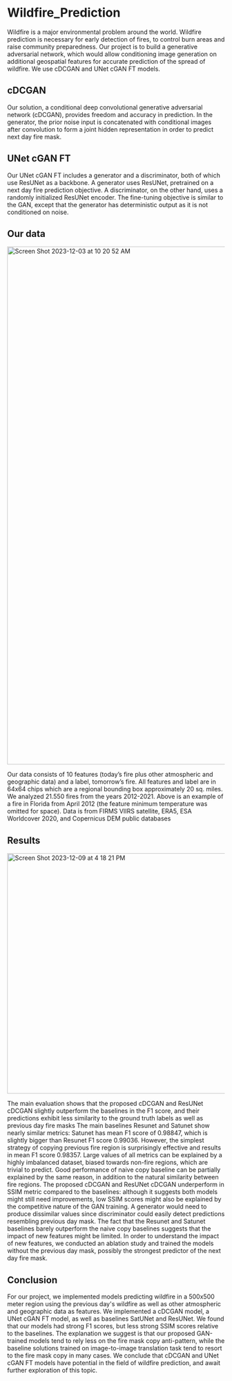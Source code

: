 # Wildfire_Prediction

Wildfire is a major environmental problem around the world.
Wildfire prediction is necessary for early detection of fires, to control burn areas and raise community preparedness.
Our project is to build a generative adversarial network, which would allow conditioning image generation on additional geospatial features for accurate prediction of the spread of wildfire. We use cDCGAN and UNet cGAN FT models.

## cDCGAN
Our solution, a conditional deep convolutional generative adversarial network (cDCGAN), provides freedom and accuracy in prediction.
In the generator, the prior noise input is concatenated with conditional images after convolution to form a joint hidden representation in order to predict next day fire mask. 

## UNet cGAN FT
Our UNet cGAN FT includes a generator and a discriminator, both of which use ResUNet as a backbone. A generator uses ResUNet, pretrained on a next day fire prediction objective. A discriminator, on the other hand, uses a randomly initialized ResUNet encoder. The fine-tuning objective is similar to the GAN, except that the generator has deterministic output as it is not conditioned on noise.

## Our data
<img width="1196" alt="Screen Shot 2023-12-03 at 10 20 52 AM" src="https://github.com/amber3536/Wildfire_Prediction/assets/36279682/a8c20f0c-3b4b-499b-898f-565d5c2f580f">


Our data consists of 10 features (today’s fire plus other atmospheric and geographic data) and a label, tomorrow’s fire. All features and label are in 64x64 chips which are a regional bounding box approximately 20 sq. miles. We analyzed 21.550 fires from the years 2012-2021.
Above is an example of a fire in Florida from April 2012 (the feature minimum temperature was omitted for space).
Data is from FIRMS VIIRS satellite, ERA5, ESA Worldcover 2020, and Copernicus DEM public databases

## Results
<img width="555" alt="Screen Shot 2023-12-09 at 4 18 21 PM" src="https://github.com/amber3536/Wildfire_Prediction/assets/36279682/71a972ba-df94-4eef-a304-becd2d51d527">

The main evaluation shows that the proposed cDCGAN and ResUNet cDCGAN slightly outperform the baselines in the F1 score, and their predictions exhibit less similarity to the ground truth labels as well as previous day fire masks
The main baselines Resunet and Satunet show nearly similar metrics: Satunet has mean F1 score of 0.98847, which is slightly bigger than Resunet F1 score 0.99036.
However, the simplest strategy of copying previous fire region is surprisingly effective and results in mean F1 score 0.98357.
Large values of all metrics can be explained by a highly imbalanced dataset, biased towards non-fire regions, which are trivial to predict.
Good performance of naive copy baseline can be partially explained by the same reason, in addition to the natural similarity between fire regions.
The proposed cDCGAN and ResUNet cDCGAN underperform in SSIM metric compared to the baselines: although it suggests both models might still need improvements, low SSIM scores might also be explained by the competitive nature of the GAN training.
A generator would need to produce dissimilar values since discriminator could easily detect predictions resembling previous day mask. 
The fact that the Resunet and Satunet baselines barely outperform the naive copy baselines suggests that the impact of new features might be limited.
In order to understand the impact of new features, we conducted an ablation study and trained the models without the previous day mask, possibly the strongest predictor of the next day fire mask.



## Conclusion
For our project, we implemented models predicting wildfire in a 500x500 meter region using the previous day's wildfire as well as other atmospheric and geographic data as features. We implemented a cDCGAN model, a UNet cGAN FT model, as well as baselines SatUNet and ResUNet. We found that our models had strong F1 scores, but less strong SSIM scores relative to the baselines. The explanation we suggest is that our proposed GAN-trained models tend to rely less on the fire mask copy anti-pattern, while the baseline solutions trained on image-to-image translation task tend to resort to the fire mask copy in many cases. We conclude that cDCGAN and UNet cGAN FT models have potential in the field of wildfire prediction, and await further exploration of this topic.
